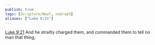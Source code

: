 ```yaml
---
publish: true
tags: [Scripture/NewT, noGraph]
aliases: ["Luke 9:21"]
---
```

[Luke 9:21](https://churchofjesuschrist.org/study/scriptures/nt/luke/9?lang=eng&id=p21#p21) And he straitly charged them, and commanded them to tell no man that thing;
